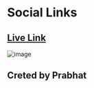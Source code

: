 # Social Links

## <a href="https://prabhatsociallinks.netlify.app/">Live Link</a>

![image](https://user-images.githubusercontent.com/117756490/220136412-31637114-d875-4751-818f-e7e6e6a4dc05.png)


## Creted by Prabhat
